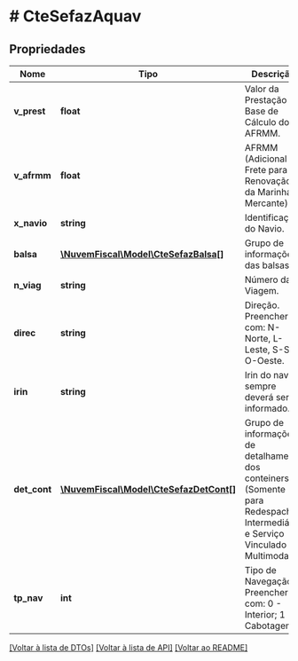 # # CteSefazAquav

## Propriedades

Nome | Tipo | Descrição | Comentários
------------ | ------------- | ------------- | -------------
**v_prest** | **float** | Valor da Prestação Base de Cálculo do AFRMM. |
**v_afrmm** | **float** | AFRMM (Adicional de Frete para Renovação da Marinha Mercante). |
**x_navio** | **string** | Identificação do Navio. |
**balsa** | [**\NuvemFiscal\Model\CteSefazBalsa[]**](CteSefazBalsa.md) | Grupo de informações das balsas. | [optional]
**n_viag** | **string** | Número da Viagem. | [optional]
**direc** | **string** | Direção.  Preencher com: N-Norte, L-Leste, S-Sul, O-Oeste. |
**irin** | **string** | Irin do navio sempre deverá ser informado. |
**det_cont** | [**\NuvemFiscal\Model\CteSefazDetCont[]**](CteSefazDetCont.md) | Grupo de informações de detalhamento dos conteiners   (Somente para Redespacho Intermediário e Serviço Vinculado a Multimodal). | [optional]
**tp_nav** | **int** | Tipo de Navegação.  Preencher com:         0 - Interior;        1 - Cabotagem. | [optional]

[[Voltar à lista de DTOs]](../../README.md#models) [[Voltar à lista de API]](../../README.md#endpoints) [[Voltar ao README]](../../README.md)

